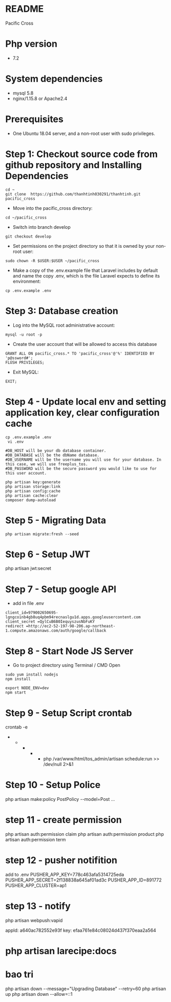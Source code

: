 # README
Pacific Cross

# Php version
* 7.2

# System dependencies

* mysql 5.8
* nginx/1.15.8  or Apache2.4

# Prerequisites
* One Ubuntu 18.04 server, and a non-root user with sudo privileges.

# Step 1: Checkout source code from github repository and Installing Dependencies
```
cd ~
git clone  https://github.com/thanhtinh030291/thanhtinh.git  pacific_cross
```

* Move into the pacific_cross directory:
```
cd ~/pacific_cross
```

* Switch into branch develop
```
git checkout develop
```

* Set permissions on the project directory so that it is owned by your non-root user:
```
sudo chown -R $USER:$USER ~/pacific_cross
```

* Make a copy of the .env.example file that Laravel includes by default and name the copy .env, which is the file Laravel expects to define its environment:
```
cp .env.example .env
```

# Step 3: Database creation

* Log into the MySQL root administrative account:
```
mysql -u root -p
```

* Create the user account that will be allowed to access this database
```
GRANT ALL ON pacific_cross.* TO 'pacific_cross'@'%' IDENTIFIED BY 'p@ssword#';
FLUSH PRIVILEGES;
```

* Exit MySQL:
```
EXIT;
```


# Step 4 - Update local env and setting application key, clear configuration cache
```
cp .env.example .env
 vi .env
```
```
#DB_HOST will be your db database container.
#DB_DATABASE will be the dbName database.
#DB_USERNAME will be the username you will use for your database. In this case, we will use freeplus_tos.
#DB_PASSWORD will be the secure password you would like to use for this user account.
```

```
php artisan key:generate
php artisan storage:link
php artisan config:cache
php artisan cache:clear
composer dump-autoload
```

# Step 5 -  Migrating Data
```
php artisan migrate:fresh --seed
```
# Step 6 -  Setup JWT
php artisan jwt:secret

# Step 7 -  Setup google API
* add in file .env
```
client_id=979002650695-lgngcoinb4gb8uq4pbm94recnaslgu1d.apps.googleusercontent.com
client_secret =QylCuB6B0IequyszusNbFuKY
redirect =http://ec2-52-197-98-206.ap-northeast-1.compute.amazonaws.com/auth/google/callback

```
# Step 8  -  Start Node JS Server
* Go to project directory using Terminal / CMD Open 
```
sudo yum install nodejs
npm install

export NODE_ENV=dev
npm start

```
# Step 9 -  Setup Script crontab
crontab -e
 * * * * * php /var/www/html/tos_admin/artisan schedule:run >> /dev/null 2>&1

# Step 10 - Setup Police 
php artisan make:policy PostPolicy --model=Post
...

# step 11 - create permission 
php artisan auth:permission claim
php artisan auth:permission product
php artisan auth:permission term

# step 12 - pusher notifition
add to .env
PUSHER_APP_KEY=778c463afa5314725eda
PUSHER_APP_SECRET=2f138838a645af01ad3c
PUSHER_APP_ID=891772
PUSHER_APP_CLUSTER=ap1

# step 13 - notify
php artisan webpush:vapid 

appId: a640ac782552e93f
key: efaa761e84c08024d437f370eaa2a564

# php artisan larecipe:docs


# bao tri
php artisan down --message="Upgrading Database" --retry=60
php artisan up 
php artisan down --allow=::1 
